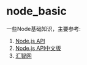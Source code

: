 # node_basic

一些Node基础知识，主要参考:
1. [Node.js API](https://nodejs.org/api)
2. [Node.js API中文版](http://nodeapi.ucdok.com/#/api/)
3. [汇智网](http://www.hubwiz.com/course/5359f6f6ec7452081a7873d8/)
